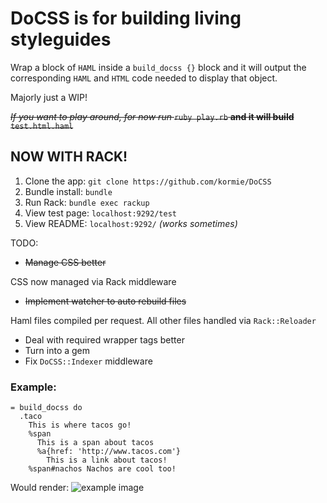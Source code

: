 # DoCSS is for building living styleguides

Wrap a block of `HAML` inside a `build_docss {}` block and it will output the corresponding `HAML` and `HTML` code needed to display that object.

Majorly just a WIP!

~~*If you want to play around, for now run* `ruby play.rb` **and it will build** `test.html.haml`~~

## **NOW WITH RACK!**

1. Clone the app:  `git clone https://github.com/kormie/DoCSS`
2. Bundle install: `bundle`
3. Run Rack:       `bundle exec rackup`
4. View test page: `localhost:9292/test`
5. View README:    `localhost:9292/` *(works sometimes)*

TODO:

* ~~Manage CSS better~~

CSS now managed via Rack middleware

* ~~Implement watcher to auto rebuild files~~

Haml files compiled per request. All other files handled via `Rack::Reloader`

* Deal with required wrapper tags better
* Turn into a gem
* Fix `DoCSS::Indexer` middleware

### Example:

```haml
= build_docss do
  .taco
    This is where tacos go!
    %span
      This is a span about tacos
      %a{href: 'http://www.tacos.com'}
        This is a link about tacos!
    %span#nachos Nachos are cool too!
```

Would render:
![example image](/images/example.png)
